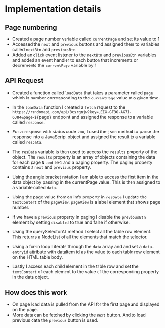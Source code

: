 # Implementation details

## Page numbering

* Created a page number variable called `currentPage` and set its value to 1
* Accessed the `next` and `previous` buttons and assigned them to variables called `nextBtn` and `previousBtn`
* Added an `click` event listener to the `nextBtn` and `previousBtn` variables and added an event handler to each button that increments or decrements the `currentPage` variable by 1



## API Request

* Created a function called `loadData` that takes a parameter called `page` which is number corresponding to the `currentPage` value at a given time.
* In the `loadData` function I created a `fetch` request to the `https://randomapi.com/api/8csrgnjw?key=LEIX-GF3O-AG7I-6J84&page=${`page`}` endpoint and assigned the response to a variable called `response`.
* For a `response` with status code `200`, I used the `json` method to parse the response into a JavaScript object and assigned the result to a variable called `resData`.
* The `resData` variable is then used to access the `results` property of the object. The `results` property is an array of objects containing the data for each page `N and N+1` and a paging property. The paging property contains a `next` and `previous` property.
* Using the angle bracket notation I am able to access the first item in the data object by passing in the currentPage value. This is then assigned to a variable called `data`.

* Using the page value from an info property in `resData` I update the `textContent` of the `pageView`. `pageView` is a label element that shows page number.
* If we have a `previous` property in paging I disable the `previousBtn` element by setting `disabled` to true and false if otherwise.
* Using the querySelectorAll method I select all the table row element. This returns a NodeList of all the elements that match the selector.
* Using a for-in loop I iterate through the `data` array and and set a `data-entryid` attribute with dataItem id as the value to each table row element on the HTML table body.
* Lastly I access each child element in the table row and set the `textContent` of each element to the value of the corresponding property in the data object.


## How does this work

* On page load data is pulled from the API for the first page and displayed on the page.
* More data can be fetched by clicking the `next` button. And to load previous data the `previous` button is used.